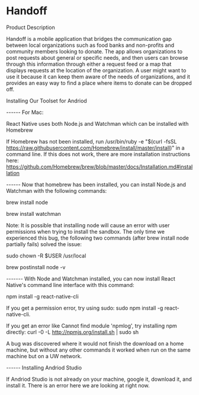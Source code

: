 # Handoff

Product Description

Handoff is a mobile application that bridges the communication gap between local organizations such as food banks and non-profits and community members looking to donate. The app allows organizations to post requests about general or specific needs, and then users can browse through this information through either a request feed or a map that displays requests at the location of the organization. A user might want to use it because it can keep them aware of the needs of organizations, and it provides an easy way to find a place where items to donate can be dropped off.

Installing Our Toolset for Andriod


------ For Mac:

React Native uses both Node.js and Watchman which can be installed with Homebrew

If Homebrew has not been installed, run 
/usr/bin/ruby -e "$(curl -fsSL https://raw.githubusercontent.com/Homebrew/install/master/install)"
in a command line. If this does not work, there are more installation instructions here:
https://github.com/Homebrew/brew/blob/master/docs/Installation.md#installation

------ Now that homebrew has been installed, you can install Node.js and Watchman with the following commands:

brew install node

brew install watchman

Note: It is possible that installing node will cause an error with user permissions when trying to install the sandbox. The only time we experienced this bug, the following two commands (after brew install node partially fails) solved the issue:

sudo chown -R $USER /usr/local

brew postinstall node -v
 
------- With Node and Watchman installed, you can now install React Native's command line interface with this command:

npm install -g react-native-cli

If you get a permission error, try using sudo: sudo npm install -g react-native-cli.

If you get an error like Cannot find module 'npmlog', try installing npm directly: curl -0 -L http://npmjs.org/install.sh | sudo sh

A bug was discovered where it would not finish the download on a home machine, but without any other commands it worked when run on the same machine but on a UW network.

------ Installing Andriod Studio

If Andriod Studio is not already on your machine, google it, download it, and install it. There is an error here we are looking at right now.
